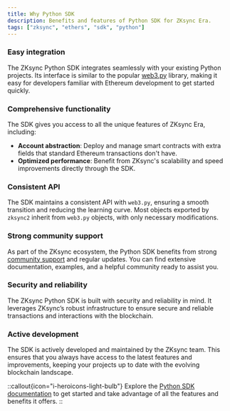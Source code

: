 ```yaml
---
title: Why Python SDK
description: Benefits and features of Python SDK for ZKsync Era.
tags: ["zksync", "ethers", "sdk", "python"]
---
```


### Easy integration

The ZKsync Python SDK integrates seamlessly with your existing Python projects. Its interface is similar to the
popular [web3.py](https://web3py.readthedocs.io/en/latest/index.html) library, making it easy for developers
familiar with Ethereum development to get started quickly.

### Comprehensive functionality

The SDK gives you access to all the unique features of ZKsync Era, including:

- **Account abstraction**: Deploy and manage smart contracts with extra fields that standard Ethereum transactions
don't have.
- **Optimized performance**: Benefit from ZKsync's scalability and speed improvements directly through the SDK.

### Consistent API

The SDK maintains a consistent API with `web3.py`, ensuring a smooth transition and reducing the learning curve. Most
objects exported by `zksync2` inherit from `web3.py` objects, with only necessary modifications.

### Strong community support

As part of the ZKsync ecosystem, the Python SDK benefits from strong [community support](https://join.zksync.dev/)
and regular updates. You can
find extensive documentation, examples, and a helpful community ready to assist you.

### Security and reliability

The ZKsync Python SDK is built with security and reliability in mind. It leverages ZKsync’s robust infrastructure to
ensure secure and reliable transactions and interactions with the blockchain.

### Active development

The SDK is actively developed and maintained by the ZKsync team. This ensures that you always have access to the
latest features and improvements, keeping your projects up to date with the evolving blockchain landscape.

::callout{icon="i-heroicons-light-bulb"}
Explore the [Python SDK documentation](/sdk/python/guides/getting-started) to get started and take advantage of all the
features and benefits it offers.
::
